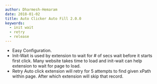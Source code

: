 ```yaml
---
author: Dharmesh-Hemaram
date: 2018-01-02
title: Auto Clicker Auto Fill 2.0.0
keywords:
  - init wait
  - retry
  - release
---
```



* Easy Configuration.
* Init-Wait is used by extension to wait for # of secs wait before it starts first click. Many website takes time to load and init-wait can help extension to wait for page to load.
* Retry Auto click extension will retry for 5 attempts to find given xPath within page. After which extension will skip that record.